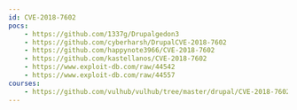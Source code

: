 ```yaml
---
id: CVE-2018-7602
pocs:
    - https://github.com/1337g/Drupalgedon3
    - https://github.com/cyberharsh/DrupalCVE-2018-7602
    - https://github.com/happynote3966/CVE-2018-7602
    - https://github.com/kastellanos/CVE-2018-7602
    - https://www.exploit-db.com/raw/44542
    - https://www.exploit-db.com/raw/44557
courses:
    - https://github.com/vulhub/vulhub/tree/master/drupal/CVE-2018-7602
---
```

